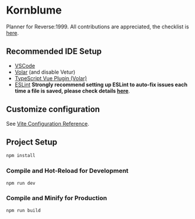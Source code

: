 # Kornblume

Planner for Reverse:1999. All contributions are appreciated, the checklist is [here](https://docs.google.com/spreadsheets/d/1Ten6TdTrUbnFhOGallPDs2Xs7GNfiQfsrf-uZidY4l8/edit#gid=1859046052).

## Recommended IDE Setup

 - [VSCode](https://code.visualstudio.com/)
 - [Volar](https://marketplace.visualstudio.com/items?itemName=Vue.volar) (and disable Vetur)
 - [TypeScript Vue Plugin (Volar)](https://marketplace.visualstudio.com/items?itemName=Vue.vscode-typescript-vue-plugin)
 - [ESLint](https://marketplace.visualstudio.com/items?itemName=dbaeumer.vscode-eslint)
   **Strongly recommend setting up ESLint to auto-fix issues each time a file is saved, please check details [here](https://www.digitalocean.com/community/tutorials/workflow-auto-eslinting#step-4-adding-code-actions-on-save)**.

## Customize configuration

See [Vite Configuration Reference](https://vitejs.dev/config/).

## Project Setup

```sh
npm install
```

### Compile and Hot-Reload for Development

```sh
npm run dev
```

### Compile and Minify for Production

```sh
npm run build
```
